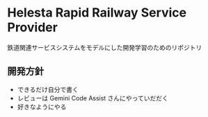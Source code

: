 # Helesta Rapid Railway Service Provider
鉄道関連サービスシステムをモデルにした開発学習のためのリポジトリ
## 開発方針
* できるだけ自分で書く
* レビューは Gemini Code Assist さんにやっていだだく
* 好きなようにやる